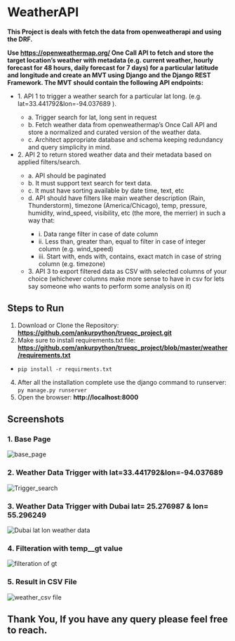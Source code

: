# WeatherAPI
**This Project is deals with fetch the data from openweatherapi and using the DRF.**

**Use https://openweathermap.org/ One Call API to fetch and store the target location’s weather
with metadata (e.g. current weather, hourly forecast for 48 hours, daily forecast for 7 days) for a
particular latitude and longitude and create an MVT using Django and the Django REST
Framework.
The MVT should contain the following API endpoints:**
<ul>
  <li>1. API 1 to trigger a weather search for a particular lat long. (e.g.
lat=33.441792&lon=-94.037689 ).</li>
     <ul>
       <li>a. Trigger search for lat, long sent in request </li>
       <li>b. Fetch weather data from openweathermap’s Once Call API and store a normalized and curated version of the weather data.</li>
       <li>c. Architect appropriate database and schema keeping redundancy and query simplicity in mind.</li>
     </ul>
  <li>2. API 2 to return stored weather data and their metadata based on applied filters/search.</li>
     <ul>
       <li>a. API should be paginated</li>
       <li>b. It must support text search for text data.</li>
       <li>c. It must have sorting available by date time, text, etc</li>
       <li>d. API should have filters like main weather description (Rain, Thunderstorm),
timezone (America/Chicago), temp, pressure, humidity, wind_speed, visibility, etc
(the more, the merrier) in such a way that:</li>
       <ul>
         <li>i. Data range filter in case of date column</li>
         <li>ii. Less than, greater than, equal to filter in case of integer column (e.g.
wind_speed)</li>
         <li>iii. Start with, ends with, contains, exact match in case of string column (e.g.
timezone)</li>
       </ul>
       <li>3. API 3 to export filtered data as CSV with selected columns of your choice (whichever
columns make more sense to have in csv for lets say someone who wants to perform
some analysis on it)</li>
     </ul>
</ul>


## Steps to Run 
1. Download or Clone the Repository:    **https://github.com/ankurpython/trueqc_project.git**
2. Make sure to install requirements.txt file:  **https://github.com/ankurpython/trueqc_project/blob/master/weather/requirements.txt**
* ```pip install -r requirments.txt```
   
4. After all the installation complete use the django command to runserver:   ```py manage.py runserver```
5. Open the browser: **http://localhost:8000**


## Screenshots

### 1. **Base Page**

![base_page](https://user-images.githubusercontent.com/48859058/126047142-48d5412f-7bdf-4047-9c8d-07b77db94311.png)


### 2. **Weather Data Trigger with lat=33.441792&lon=-94.037689**

![Trigger_search](https://user-images.githubusercontent.com/48859058/126047279-c2168f5a-2e42-40b1-a220-9b918e65bd71.png)


### 3. **Weather Data Trigger with Dubai lat= 25.276987 & lon= 55.296249**

![Dubai lat   lon weather data](https://user-images.githubusercontent.com/48859058/126047344-144e60e3-9717-4319-b2f8-577aab8a487f.png)


### 4. **Filteration with temp__gt value**

![filteration of gt](https://user-images.githubusercontent.com/48859058/126047383-74bb625d-d0b2-4643-a4fc-1a45c64eec9a.png)

### 5. **Result in CSV File**

![weather_csv file](https://user-images.githubusercontent.com/48859058/126047404-c81e4ba4-9af8-4b68-a817-344e693ea873.png)

## Thank You, If you have any query please feel free to reach.
